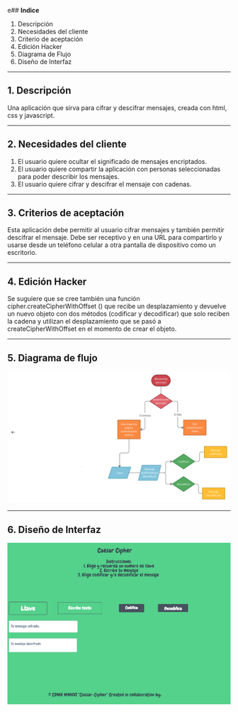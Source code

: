 e## **Indice**

  1. Descripción
  2. Necesidades del cliente
  3. Criterio de aceptación
  4. Edición Hacker
  5. Diagrama de Flujo
  6. Diseño de Interfaz

---
## **1. Descripción**

Una aplicación que sirva para cifrar y descifrar mensajes, creada con html, css y javascript.

---
## **2. Necesidades del cliente**

1. El usuario quiere ocultar el significado de mensajes encriptados.
2. El usuario quiere compartir la aplicación con personas seleccionadas para poder describir los mensajes.
3. El usuario quiere cifrar y descifrar el mensaje con cadenas.

---
## **3. Criterios de aceptación**

Esta aplicación debe permitir al usuario cifrar mensajes y también permitir descifrar el mensaje. Debe ser receptivo y en una URL para compartirlo y usarse desde un teléfono celular a otra pantalla de dispositivo como un escritorio.

---
## **4. Edición Hacker**

Se suguiere que se cree también una función cipher.createCipherWithOffset () que recibe un desplazamiento y devuelve un nuevo objeto con dos métodos (codificar y decodificar) que solo reciben la cadena y utilizan el desplazamiento que se pasó a createCipherWithOffset en el momento de crear el objeto.

---

## **5. Diagrama de flujo**

![Diagrama](./src/assets/flujo.png)

---
## **6. Diseño de Interfaz**

![Diseño de interfaz](./src/assets/D.Interfaz.png)

